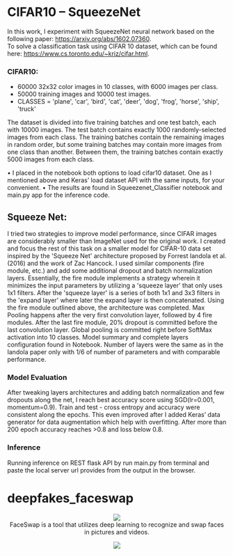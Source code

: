 # CIFAR10 – SqueezeNet

In this work, I experiment with SqueezeNet neural network based on the following paper: https://arxiv.org/abs/1602.07360. <br/>
To solve a classification task using CIFAR 10 dataset, which can be found here:  https://www.cs.toronto.edu/~kriz/cifar.html.
<br/>
### CIFAR10:
-	60000 32x32 color images in 10 classes, with 6000 images per class. 
-	50000 training images and 10000 test images.
-	CLASSES = 'plane', 'car', 'bird', 'cat', 'deer', 'dog', 'frog', 'horse', 'ship', 'truck'

The dataset is divided into five training batches and one test batch, each with 10000 images.
The test batch contains exactly 1000 randomly-selected images from each class. 
The training batches contain the remaining images in random order, but some training batches may contain more images from one class than another. Between them, the training batches contain exactly 5000 images from each class. 

•	I placed in the notebook both options to load cifar10 dataset. One as I mentioned above and Keras’ load dataset API with the same inputs, for your convenient.
•	The results are found in Squeezenet_Classifier notebook and main.py app for the inference code.

## Squeeze Net:
I tried two strategies to improve model performance, since CIFAR images are considerably smaller than ImageNet used for the original work. I created and focus the rest of this task on a smaller model for CIFAR-10 data set inspired by the 'Squeeze Net' architecture proposed by Forrest Iandola et al. (2016) and the work of Zac Hancock. I used similar components (fire module, etc.) and add some additional dropout and batch normalization layers.
Essentially, the fire module implements a strategy wherein it minimizes the input parameters by utilizing a 'squeeze layer' that only uses 1x1 filters. After the 'squeeze layer' is a series of both 1x1 and 3x3 filters in the 'expand layer' where later the expand layer is then concatenated.
Using the fire module outlined above, the architecture was completed. Max Pooling happens after the very first convolution layer, followed by 4 fire modules. After the last fire module, 20% dropout is committed before the last convolution layer. Global pooling is committed right before SoftMax activation into 10 classes. 
Model summary and complete layers configuration found in Notebook. Number of layers were the same as in the Iandola paper only with 1/6 of number of parameters and with comparable performance.

### Model Evaluation
After tweaking layers architectures and adding batch normalization and few dropouts along the net, I reach best accuracy score using SGD(lr=0.001, momentum=0.9). Train and test - cross entropy and accuracy were consistent along the epochs. This even improved after I added Keras’ data generator for data augmentation which help with overfitting. 
After more than 200 epoch accuracy reaches >0.8 and loss below 0.8.


### Inference
Running inference on REST flask API by run main.py from terminal and paste  the local server url provides from the output in the browser. 


# deepfakes_faceswap
<p align="center">
  <a href="https://faceswap.dev"><img src="https://i.imgur.com/zHvjHnb.png"></img></a>
<br />FaceSwap is a tool that utilizes deep learning to recognize and swap faces in pictures and videos.
</p>
<p align="center">
<img src = "https://i.imgur.com/nWHFLDf.jpg"></img>
</p>

